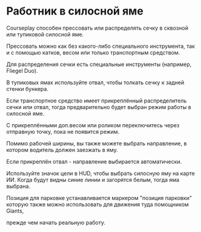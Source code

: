 # Работник в силосной яме

  
  
Courseplay способен прессовать или распределять сечку в сквозной или тупиковой силосной яме.  
  
Прессовать можно как без какого-либо специального инструмента, так и с помощью катков, весом или только транспортным средством.  
  
Для распределения сечки есть специальные инструменты (например, Fliegel Duo).  
  
В тупиковых ямах используйте отвал, чтобы толкать сечку к задней стенки бункера.  
  


  
  
Если транспортное средство имеет прикреплённый распределитель сечки или отвал, тогда предварительно будет выбран режим работы в силосной яме.   
  
С прикреплёнными доп.весом или роликом переключитесь через отправную точку, пока не появится режим.  
  
Помимо рабочей ширины, вы также можете выбрать направление, в котором водитель должен заезжать в яму.   
  
Если прикреплён отвал - направление выбирается автоматически.  
  
Используйте значок цели в HUD, чтобы выбрать силосную яму на карте ИИ. Когда будут видны синие линии и загорятся белым, тогда яма выбрана.  
  
Позиция для парковке устанавливается маркером "позиция парковки" которую также можно использовать для движения туда помощником Giants,   
  
прежде чем начать реальную работу.  
  


